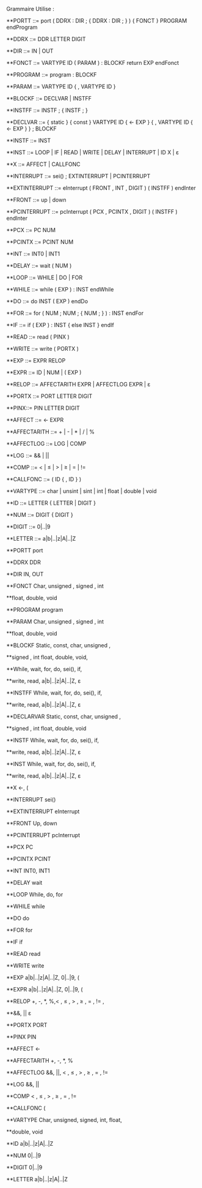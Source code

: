 Grammaire Utilise :

**PORTT ::= port ( DDRX : DIR ; { DDRX : DIR ; } ) { FONCT } PROGRAM endProgram

**DDRX ::= DDR LETTER DIGIT

**DIR ::= IN | OUT

**FONCT ::= VARTYPE ID ( PARAM ) : BLOCKF return EXP endFonct

**PROGRAM ::= program : BLOCKF

**PARAM ::= VARTYPE ID { , VARTYPE ID }

**BLOCKF ::= DECLVAR | INSTFF

**INSTFF ::= INSTF ; { INSTF ; }

**DECLVAR ::= { static } { const } VARTYPE ID { <- EXP } { , VARTYPE ID { <- EXP } } ; BLOCKF

**INSTF ::= INST

**INST ::= LOOP | IF | READ | WRITE | DELAY | INTERRUPT | ID X | ε

**X ::= AFFECT | CALLFONC

**INTERRUPT ::= sei() ; EXTINTERRUPT | PCINTERRUPT

**EXTINTERRUPT ::= eInterrupt ( FRONT , INT , DIGIT ) ( INSTFF ) endInter

**FRONT ::= up | down

**PCINTERRUPT ::= pcInterrupt ( PCX , PCINTX , DIGIT ) ( INSTFF ) endInter

**PCX ::= PC NUM

**PCINTX ::= PCINT NUM

**INT ::= INT0 | INT1

**DELAY ::= wait ( NUM )

**LOOP ::= WHILE | DO | FOR

**WHILE ::= while ( EXP ) : INST endWhile

**DO ::= do INST ( EXP ) endDo

**FOR ::= for ( NUM ; NUM ; { NUM ; } ) : INST endFor

**IF ::= if ( EXP ) : INST { else INST } endIf

**READ ::= read ( PINX )

**WRITE ::= write ( PORTX )

**EXP ::= EXPR RELOP

**EXPR ::= ID | NUM | ( EXP )

**RELOP ::= AFFECTARITH EXPR | AFFECTLOG EXPR | ε

**PORTX ::= PORT LETTER DIGIT

**PINX::= PIN LETTER DIGIT

**AFFECT ::= <- EXPR

**AFFECTARITH ::= + | - | * | / | %

**AFFECTLOG ::= LOG | COMP

**LOG ::= && | ||

**COMP ::= < | ≤ | > | ≥ | = | !=

**CALLFONC ::= ( ID { , ID } ) 

**VARTYPE ::= char |  unsint | sint | int | float | double | void

**ID ::= LETTER { LETTER | DIGIT }

**NUM ::= DIGIT { DIGIT }

**DIGIT ::= 0|..|9

**LETTER ::= a|b|..|z|A|..|Z

**PORTT port

**DDRX DDR

**DIR IN, OUT

**FONCT Char, unsigned , signed , int

**float, double, void

**PROGRAM program

**PARAM Char, unsigned , signed , int

**float, double, void

**BLOCKF Static, const, char, unsigned ,

**signed , int float, double, void,

**While, wait, for, do, sei(), if,

**write, read, a|b|..|z|A|..|Z, ε

**INSTFF While, wait, for, do, sei(), if,

**write, read, a|b|..|z|A|..|Z, ε

**DECLARVAR Static, const, char, unsigned ,

**signed , int float, double, void

**INSTF While, wait, for, do, sei(), if,

**write, read, a|b|..|z|A|..|Z, ε

**INST While, wait, for, do, sei(), if,

**write, read, a|b|..|z|A|..|Z, ε

**X ←, (

**INTERRUPT sei()

**EXTINTERRUPT eInterrupt

**FRONT Up, down

**PCINTERRUPT pcInterrupt

**PCX PC

**PCINTX PCINT

**INT INT0, INT1

**DELAY wait

**LOOP While, do, for

**WHILE while

**DO do

**FOR for

**IF if

**READ read

**WRITE write

**EXP a|b|..|z|A|..|Z, 0|..|9, (

**EXPR a|b|..|z|A|..|Z, 0|..|9, (

**RELOP +, -, *, %,< , ≤ , > , ≥ , = , != ,

**&&, || ε

**PORTX PORT

**PINX PIN

**AFFECT <-

**AFFECTARITH +, -, *, %

**AFFECTLOG &&, ||, < , ≤ , > , ≥ , = , !=

**LOG &&, ||

**COMP < , ≤ , > , ≥ , = , !=

**CALLFONC (

**VARTYPE Char, unsigned, signed, int, float,

**double, void

**ID a|b|..|z|A|..|Z

**NUM 0|..|9

**DIGIT 0|..|9

**LETTER a|b|..|z|A|..|Z
